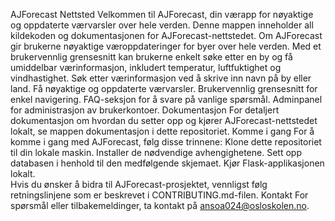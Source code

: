 AJForecast Nettsted 
Velkommen til AJForecast, din værapp for nøyaktige og oppdaterte værvarsler over hele verden.
Denne mappen inneholder all kildekoden og dokumentasjonen for AJForecast-nettstedet. 
Om AJForecast gir brukerne nøyaktige væroppdateringer for byer over hele verden. 
Med et brukervennlig grensesnitt kan brukerne enkelt søke etter en by og få umiddelbar værinformasjon, inkludert temperatur, luftfuktighet og vindhastighet. 
Søk etter værinformasjon ved å skrive inn navn på by eller land. 
Få nøyaktige og oppdaterte værvarsler. 
Brukervennlig grensesnitt for enkel navigering. 
FAQ-seksjon for å svare på vanlige spørsmål.
Adminpanel for administrasjon av brukerkontoer. 
Dokumentasjon For detaljert dokumentasjon om hvordan du setter opp og kjører AJForecast-nettstedet lokalt, se mappen dokumentasjon i dette repositoriet. 
Komme i gang For å komme i gang med AJForecast, følg disse trinnene: 
Klone dette repositoriet til din lokale maskin. Installer de nødvendige avhengighetene. 
Sett opp databasen i henhold til den medfølgende skjemaet. 
Kjør Flask-applikasjonen lokalt.  
Hvis du ønsker å bidra til AJForecast-prosjektet, vennligst følg retningslinjene som er beskrevet i CONTRIBUTING.md-filen. 
Kontakt For spørsmål eller tilbakemeldinger, ta kontakt på ansoa024@osloskolen.no.
